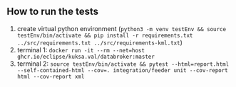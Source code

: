 ## How to run the tests

1. create virtual python environment (`python3 -m venv testEnv && source testEnv/bin/activate && pip install -r requirements.txt ../src/requirements.txt ../src/requirements-kml.txt`)
2. terminal 1: `docker run -it --rm --net=host ghcr.io/eclipse/kuksa.val/databroker:master`
3. terminal 2: `source testEnv/bin/activate && pytest --html=report.html --self-contained-html --cov=. integration/feeder unit --cov-report html --cov-report xml`
